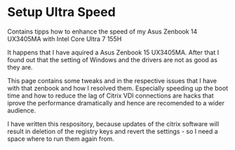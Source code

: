 # Setup Ultra Speed
Contains tipps how to enhance the speed of my Asus Zenbook 14 UX3405MA with Intel Core Ultra 7 155H

It happens that I have aquired a Asus Zenbook 15 UX3405MA. After that I found out that the setting of Windows and the drivers are not as good as they are.

This page contains some tweaks and in the respective issues that I have with that zenbook and how I resolved them.
Especially speeding up the boot time and how to reduce the lag of Citrix VDI connections are hacks that iprove the performance dramatically and hence are recomended to a wider audience.

I have written this respository, because updates of the citrix software will result in deletion of the registry keys and revert the settings - so I need a space where to run them again from.

